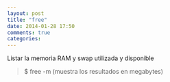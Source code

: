 ```yaml
---
layout: post
title: "free"
date: 2014-01-28 17:50
comments: true
categories: 
---
```

Listar la memoria RAM y swap utilizada y disponible

>$ free -m (muestra los resultados en megabytes)

